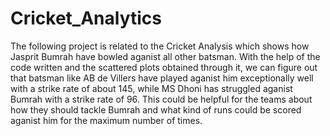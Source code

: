 # Cricket_Analytics
The following project is related to the Cricket Analysis which shows how Jasprit Bumrah have bowled aganist all other batsman. With the help of the code written and the scattered plots obtained through it, we can figure out that batsman like AB de Villers have played aganist him exceptionally well with a strike rate of about 145, while MS Dhoni has struggled aganist Bumrah with a strike rate of 96.
This could be helpful for the teams about how they should tackle Bumrah and what kind of runs could be scored aganist him for the maximum number of times.
